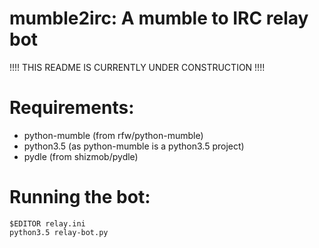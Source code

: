 # mumble2irc: A mumble to IRC relay bot

!!!! THIS README IS CURRENTLY UNDER CONSTRUCTION !!!!

# Requirements:

* python-mumble (from rfw/python-mumble)
* python3.5 (as python-mumble is a python3.5 project)
* pydle (from shizmob/pydle)

# Running the bot:
    $EDITOR relay.ini
    python3.5 relay-bot.py
